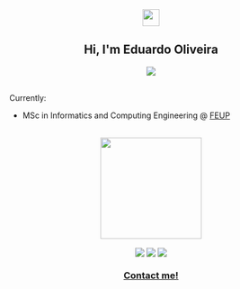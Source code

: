 <div align = "center">
<img href="center" src="https://raw.githubusercontent.com/MartinHeinz/MartinHeinz/master/wave.gif" width="30px">
<h2 align = "center" >Hi, I'm Eduardo Oliveira </h2>
  <img src="https://komarev.com/ghpvc/?username=eduardooliveiraps&color=blue&style=for-the-badge"></img>
</div>
<br>

Currently:
- MSc in Informatics and Computing Engineering @ [FEUP](https://sigarra.up.pt/feup/pt/web_page.inicial) <br>

<br>

<div align="center">
  <!-- <img height="180em" src="https://github-readme-stats.vercel.app/api?username=eduardooliveiraps&show_icons=true&theme=dracula&include_all_commits=true&count_private=true"/> -->
  <img height="180em" src="https://github-readme-stats.vercel.app/api/top-langs/?username=eduardooliveiraps&layout=compact&langs_count=7&theme=dracula"/>   
</div>

<p align = "center">
<img align="center" src="https://img.shields.io/badge/Operating%20System-Windows-informational?style=flat&logo=Windows&logoColor=white&color=0078D6">
<img align="center" src="https://img.shields.io/badge/Tools for coding -Git-informational?style=flat&logo=Git&logoColor=white&color=4293F2">
<img align="center" src="https://img.shields.io/badge/Editors-Visual Studio Code -informational?style=flat&logo=visual-studio-code&logoColor=white&color=42F29E">
</p>

<h3 align = "center" ><a href="mailto:up202108690@up.pt">Contact me!</a></h3>
